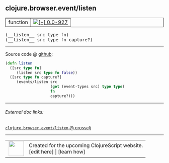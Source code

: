 ## clojure.browser.event/listen



 <table border="1">
<tr>
<td>function</td>
<td><a href="https://github.com/cljsinfo/cljs-api-docs/tree/0.0-927"><img valign="middle" alt="[+] 0.0-927" title="Added in 0.0-927" src="https://img.shields.io/badge/+-0.0--927-lightgrey.svg"></a> </td>
</tr>
</table>


 <samp>
(__listen__ src type fn)<br>
</samp>
 <samp>
(__listen__ src type fn capture?)<br>
</samp>

---







Source code @ [github](https://github.com/clojure/clojurescript/blob/r2371/src/cljs/clojure/browser/event.cljs#L46-L53):

```clj
(defn listen
  ([src type fn]
     (listen src type fn false))
  ([src type fn capture?]
     (events/listen src
                    (get (event-types src) type type)
                    fn
                    capture?)))
```

<!--
Repo - tag - source tree - lines:

 <pre>
clojurescript @ r2371
└── src
    └── cljs
        └── clojure
            └── browser
                └── <ins>[event.cljs:46-53](https://github.com/clojure/clojurescript/blob/r2371/src/cljs/clojure/browser/event.cljs#L46-L53)</ins>
</pre>

-->

---



###### External doc links:

[`clojure.browser.event/listen` @ crossclj](http://crossclj.info/fun/clojure.browser.event.cljs/listen.html)<br>

---

 <table>
<tr><td>
<img valign="middle" align="right" width="48px" src="http://i.imgur.com/Hi20huC.png">
</td><td>
Created for the upcoming ClojureScript website.<br>
[edit here] | [learn how]
</td></tr></table>

[edit here]:https://github.com/cljsinfo/cljs-api-docs/blob/master/cljsdoc/clojure.browser.event/listen.cljsdoc
[learn how]:https://github.com/cljsinfo/cljs-api-docs/wiki/cljsdoc-files

<!--

This information was too distracting to show to readers, but I'll leave it
commented here since it is helpful to:

- pretty-print the data used to generate this document
- and show how to retrieve that data



The API data for this symbol:

```clj
{:ns "clojure.browser.event",
 :name "listen",
 :type "function",
 :signature ["[src type fn]" "[src type fn capture?]"],
 :source {:code "(defn listen\n  ([src type fn]\n     (listen src type fn false))\n  ([src type fn capture?]\n     (events/listen src\n                    (get (event-types src) type type)\n                    fn\n                    capture?)))",
          :title "Source code",
          :repo "clojurescript",
          :tag "r2371",
          :filename "src/cljs/clojure/browser/event.cljs",
          :lines [46 53]},
 :full-name "clojure.browser.event/listen",
 :full-name-encode "clojure.browser.event/listen",
 :history [["+" "0.0-927"]]}

```

Retrieve the API data for this symbol:

```clj
;; from Clojure REPL
(require '[clojure.edn :as edn])
(-> (slurp "https://raw.githubusercontent.com/cljsinfo/cljs-api-docs/catalog/cljs-api.edn")
    (edn/read-string)
    (get-in [:symbols "clojure.browser.event/listen"]))
```

-->
